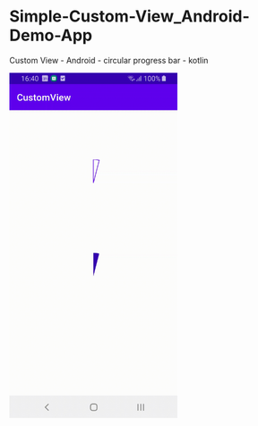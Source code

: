# Simple-Custom-View_Android-Demo-App
Custom View - Android - circular progress bar - kotlin

<img alt="Custom View Android Demo App" src="/img/customview.gif" width="300">

